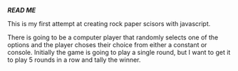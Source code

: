 ***READ ME***

This is my first attempt at creating rock paper scisors with javascript.

There is going to be a computer player that randomly selects one of the options and the player choses their choice from either a constant or console. Initially the game is going to play a single round, but I want to get it to play 5 rounds in a row and tally the winner.